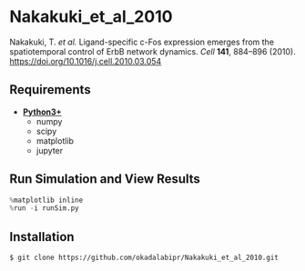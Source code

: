 # Nakakuki_et_al_2010
Nakakuki, T. *et al.* Ligand-specific c-Fos expression emerges from the spatiotemporal control of ErbB network dynamics. *Cell* **141**, 884–896 (2010). https://doi.org/10.1016/j.cell.2010.03.054
## Requirements
- **[Python3+](https://www.python.org)**
    - numpy
    - scipy
    - matplotlib
    - jupyter
## Run Simulation and View Results
```python
%matplotlib inline
%run -i runSim.py
```
## Installation
    $ git clone https://github.com/okadalabipr/Nakakuki_et_al_2010.git
